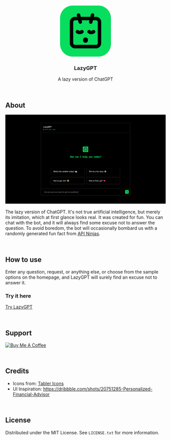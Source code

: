 <!-- PROJECT LOGO -->
<br />
<div align="center">
  <a href="https://github.com/othneildrew/Best-README-Template">
    <img src="https://github.com/oakmtthw/lazy-gpt/blob/master/src/assets/logo-512.png?raw=true" alt="Logo" width="160">
  </a>

  <h3 align="center">LazyGPT</h3>
  <p align="center">
    A lazy version of ChatGPT
  </p>
</div>

<br />

## About

![screenshot](https://github.com/oakmtthw/lazy-gpt/blob/master/src/assets/screenshot_01.png?raw=true)

The lazy version of ChatGPT. It's not true artificial intelligence, but merely its imitation, which at first glance looks real. It was created for fun. You can chat with the bot, and it will always find some excuse not to answer the question. To avoid boredom, the bot will occasionally bombard us with a randomly generated fun fact from [API Ninjas](https://api-ninjas.com/).

<br />

## How to use

Enter any question, request, or anything else, or choose from the sample options on the homepage, and LazyGPT will surely find an excuse not to answer it.

### Try it here
[Try LazyGPT](https://lazygpt-1253b.web.app/)

<br />

## Support

<a href="https://www.buymeacoffee.com/oakmtthw" target="_blank"><img src="https://cdn.buymeacoffee.com/buttons/v2/default-yellow.png" alt="Buy Me A Coffee" style="height: 60px !important;width: 217px !important;" ></a>

<br />

## Credits

* Icons from: [Tabler Icons](https://tabler.io/icons)
* UI Inspiration: https://dribbble.com/shots/20751285-Personalized-Financial-Advisor

<br />

## License
Distributed under the MIT License. See `LICENSE.txt` for more information.

